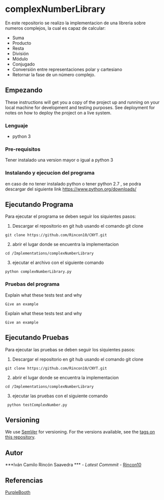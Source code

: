 
# complexNumberLibrary

En este repositorio se realizo la implementacion de una libreria sobre numeros complejos, la cual es capaz de calcular:

- Suma 
- Producto
- Resta
- División
- Módulo
- Conjugado
- Conversión entre representaciones polar y cartesiano
- Retornar la fase de un número complejo.

## Empezando

These instructions will get you a copy of the project up and running on your local machine for development and testing purposes. See deployment for notes on how to deploy the project on a live system.

### Lenguaje 
- python 3

### Pre-requisitos

Tener instalado una version mayor o igual a python 3


### Instalando y ejecucion del programa

en caso de no tener instalado python o tener python 2.7 ,  se podra descargar del siguiente link https://www.python.org/downloads/

## Ejecutando Programa 

Para ejecutar el programa se deben seguir los siquientes pasos:

1) Descargar el repositorio en git hub usando el comando git clone  
```
git clone https://github.com/Rincon10/CNYT.git
```

2)  abrir el lugar donde se encuentra la implementacion
```
cd /Implementations/complexNumberLibrary

```
3) ejecutar el archivo con el siguiente comando 

```
python complexNumberLibrary.py
```

### Pruebas del programa 

Explain what these tests test and why

```
Give an example
```



Explain what these tests test and why

```
Give an example
```




## Ejecutando Pruebas

Para ejecutar las pruebas se deben seguir los siquientes pasos:

1) Descargar el repositorio en git hub usando el comando git clone  
```
git clone https://github.com/Rincon10/CNYT.git
```

2)  abrir el lugar donde se encuentra la implementacion
```
cd /Implementations/complexNumberLibrary

```

3) ejecutar las pruebas  con el siguiente comando 

```
 python testComplexNumber.py
```

## Versioning

We use [SemVer](http://semver.org/) for versioning. For the versions available, see the [tags on this repository](https://github.com/your/project/tags). 

## Autor

***Iván Camilo Rincón Saavedra *** - *Latest Commmit* - [Rincon10](https://github.com/Rincon10)


## Referencias

[PurpleBooth](https://github.com/PurpleBooth)


